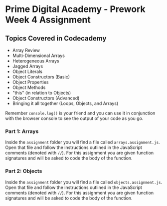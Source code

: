 # Prime Digital Academy - Prework Week 4 Assignment

## Topics Covered in Codecademy
* Array Review
* Multi-Dimensional Arrays
* Heterogeneous Arrays
* Jagged Arrays
* Object Literals
* Object Constructors (Basic)
* Object Properties
* Object Methods
* "this" (in relation to Objects)
* Object Constructors (Advanced)
* Bringing it all together (Loops, Objects, and Arrays)

Remember `console.log()` is your friend and you can use it in conjunction with the browser console to see the output of your code as you go.

### Part 1: Arrays
Inside the `assignment` folder you will find a file called `arrays.assignment.js`. Open that file and follow the instructions outlined in the JavaScript comments (denoted with `//`). For this assignment you are given function signatures and will be asked to code the body of the function.

### Part 2: Objects
Inside the `assignment` folder you will find a file called `objects.assignment.js`. Open that file and follow the instructions outlined in the JavaScript comments (denoted with `//`). For this assignment you are given function signatures and will be asked to code the body of the function.
